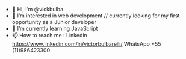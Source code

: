 - 👋 Hi, I’m @vickbulba
- 👀 I’m interested in web development // currently looking for my first opportunity as a Junior developer 
- 🌱 I’m currently learning JavaScript 
- 📫 How to reach me : Linkedin https://www.linkedin.com/in/victorbulbarelli/ WhatsApp +55 (11)986423300 

<!---
vickbulba/vickbulba is a ✨ special ✨ repository because its `README.md` (this file) appears on your GitHub profile.
You can click the Preview link to take a look at your changes.
--->
